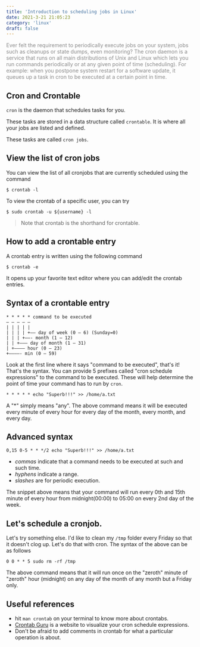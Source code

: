 ```yaml
---
title: 'Introduction to scheduling jobs in Linux'
date: 2021-3-21 21:05:23
category: 'linux'
draft: false
---
```


<p style="color: #8a8a8a">Ever felt the requirement to periodically execute jobs on your system,
jobs such as cleanups or state dumps, even monitoring? The cron daemon is a service that runs on all main distributions of Unix and Linux which lets you
run commands periodically or at any given point of time (scheduling). For example: when you postpone system restart for a software update, it queues up a task in cron to be executed at a certain point in time.</p>

## Cron and Crontable
`cron` is the daemon that schedules tasks for you. 

These tasks are stored in a data structure called `crontable`. 
It is where all your jobs are listed and defined. 

These tasks are called `cron jobs`.

## View the list of cron jobs

You can view the list of all cronjobs that are currently scheduled using the command
```
$ crontab -l

```

To view the crontab of a specific user, you can try
```
$ sudo crontab -u ${username} -l
```

> Note that crontab is the shorthand for crontable.

## How to add a crontable entry
A crontab entry is written using the following command
```
$ crontab -e
```
It opens up your favorite text editor where you can add/edit the crontab entries.

## Syntax of a crontable entry

```
* * * * * command to be executed
– – – – –
| | | | |
| | | | +—– day of week (0 – 6) (Sunday=0)
| | | +——- month (1 – 12)
| | +——— day of month (1 – 31)
| +———– hour (0 – 23)
+————- min (0 – 59)
```

Look at the first line where it says "command to be executed", that's it! That's the syntax. You can provide 5 prefixes called "cron schedule expressions" to the command to be executed. These will help determine the point of time your command has to run by `cron`.

```
* * * * * echo "Superb!!!" >> /home/a.txt
```
A "*" simply means "any". The above command means it will be executed every minute of every hour for every day of the month, every month, and every day.

## Advanced syntax

```
0,15 0-5 * * */2 echo "Superb!!!" >> /home/a.txt
```

- *commas* indicate that a command needs to be executed at such and such time.
- *hyphens* indicate a range.
- *slashes* are for periodic execution.

The snippet above means that your command will run every 0th and 15th minute of every hour from midnight(00:00) to 05:00 on every 2nd day of the week.

## Let's schedule a cronjob.

Let's try something else. I'd like to clean my `/tmp` folder every Friday so that it doesn't clog up. Let's do that with cron. The syntax of the above can be as follows
```
0 0 * * 5 sudo rm -rf /tmp
```
The above command means that it will run once on the "zeroth" minute of "zeroth" hour (midnight) on any day of the month of any month but a Friday only.

## Useful references
- hit `man crontab` on your terminal to know more about crontabs.
- <u>[Crontab Guru](https://crontab.guru/)</u> is a website to visualize your cron schedule expressions.
- Don't be afraid to add comments in crontab for what a particular operation is about.
